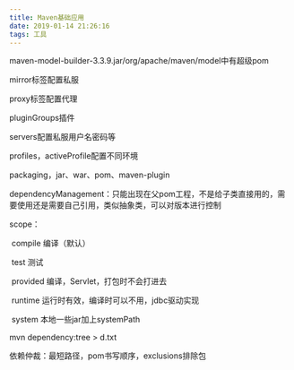 ```yaml
---
title: Maven基础应用
date: 2019-01-14 21:26:16
tags: 工具
---
```


maven-model-builder-3.3.9.jar/org/apache/maven/model中有超级pom

mirror标签配置私服

proxy标签配置代理

pluginGroups插件

servers配置私服用户名密码等

profiles，activeProfile配置不同环境



packaging，jar、war、pom、maven-plugin

dependencyManagement：只能出现在父pom工程，不是给子类直接用的，需要使用还是需要自己引用，类似抽象类，可以对版本进行控制

scope：

​	compile 编译（默认）

​	test 测试

​	provided 编译，Servlet，打包时不会打进去

​	runtime 运行时有效，编译时可以不用，jdbc驱动实现

​	system 本地一些jar加上systemPath

mvn dependency:tree > d.txt

依赖仲裁：最短路径，pom书写顺序，exclusions排除包